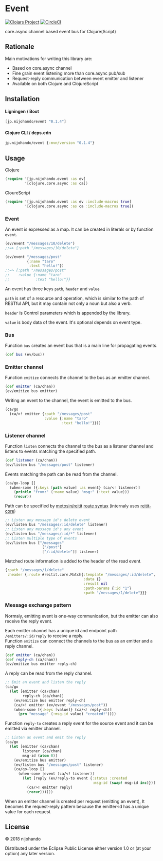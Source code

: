 # Event

[![Clojars Project](https://img.shields.io/clojars/v/jp.nijohando/event.svg)](https://clojars.org/jp.nijohando/event)
[![CircleCI](https://circleci.com/gh/nijohando/event.svg?style=shield)](https://circleci.com/gh/nijohando/event)

core.async channel based event bus for Clojure(Script)

## Rationale

Main motivations for writing this library are:

* Based on core.async channel
* Fine grain event listening more than core.async pub/sub
* Request-reply communication between event emitter and listener
* Available on both Clojure and ClojureScript

## Installation

#### Ligningen / Boot

```clojure
[jp.nijohando/event "0.1.4"]
```

#### Clojure CLI / deps.edn

```clojure
jp.nijohando/event {:mvn/version "0.1.4"}
```

## Usage

Clojure

```clojure
(require '[jp.nijohando.event :as ev]
         '[clojure.core.async :as ca])
```

CloureScript

```clojure
(require '[jp.nijohando.event :as ev :include-macros true]
         '[clojure.core.async :as ca :include-macros true])
```

### Event

An event is expressed as a map. It can be created in literals or by function `event`.

```clojure
(ev/event "/messages/10/delete")
;;=> {:path "/messages/10/delete"}
```

```clojure
(ev/event "/messages/post" 
          {:name "taro" 
           :text "hello!"})
;;=> {:path "/messages/post"
;;    :value {:name "taro"
;;            :text "hello!"}}
```

An event has three keys `path`, `header` and `value`

`path` is set of a resource and operation, which is similar to the path of RESTful API, but it may contain not only a noun but also a verb.

`header` is Control parameters which is appended by the library.

`value` is body data of the event. It's optional depends on event type.

### Bus

Function `bus` creates an event bus that is a main line for propagating events.

```clojure
(def bus (ev/bus))
```

### Emitter channel

Function `emitize` connects the channel to the bus as an emitter channel.

```clojure
(def emitter (ca/chan))
(ev/emitize bus emitter)
```

Writing an event to the channel, the event is emitted to the bus.

```clojure
(ca/go
  (ca/>! emitter {:path "/messages/post"
                  :value {:name "taro"
                          :text "hello!"}}))
```

### Listener channel

Function `listen` connects the channel to the bus as a listener channel and listens to events matching the specified path.

```clojure
(def listener (ca/chan))
(ev/listen bus "/messages/post" listener)
```

Events matching the path can be read from the channel.

```clojure
(ca/go-loop []
  (when-some [{:keys [path value] :as event} (ca/<! listener)]
    (println "from:" (:name value) "msg:" (:text value)))
    (recur))
```

Path can be specified by [metosin/reitit](https://github.com/metosin/reitit) [route syntax](https://metosin.github.io/reitit/basics/route_syntax.html) (internaly uses [reitit-core](https://github.com/metosin/reitit/tree/master/modules/reitit-core))

```clojure
;; Listen any message id's delete event
(ev/listen bus "/messages/:id/delete" listener)
;; Listen any message id's any event
(ev/listen bus "/messages/:id/*" listener)
;; Listen multiple type of events
(ev/listen bus ["/messages" 
                 ["/post"]
                 ["/:id/delete"]] listener)
```

Matched route information is added to the header of the read event.

```clojure
{:path "/messages/1/delete"
 :header {:route #reitit.core.Match{:template "/messages/:id/delete",
                                    :data {}
                                    :result nil
                                    :path-params {:id "1"}
                                    :path "/messages/1/delete"}}}

```

### Message exchange pattern

Normaly, emitting event is one-way communication, but the emitter can also receive the reply event.

Each emitter channel has a unique id and endpoint path `/emitters/:id/reply` to receive a reply.  
Function `emitize` can connect the channels to the bus as an emitter and a reply channel.

```clojure
(def emitter (ca/chan))
(def reply-ch (ca/chan))
(ev/emitize bus emitter reply-ch)
```

A reply can be read from the reply channel.

```clojure
;; Emit an event and listen the reply
(ca/go
  (let [emitter (ca/chan)
        reply-ch (ca/chan)]
    (ev/emitize bus emitter reply-ch)
    (ca/>! emitter (ev/event "/messages/post"))
    (when-some [{:keys [value]} (ca/<! reply-ch)]
      (prn "message" (:msg-id value) "created!"))))
```

Function `reply-to` creates a reply event for the source event and it can be emitted via emitter channel.

```clojure
;; Listen an event and emit the reply
(ca/go
  (let [emitter (ca/chan)
        listener (ca/chan)
        msg-id (atom 0)]
    (ev/emitize bus emitter)
    (ev/listen bus "/messages/post" listener)
    (ca/go-loop []
      (when-some [event (ca/<! listener)]
        (let [reply (ev/reply-to event {:status :created
                                        :msg-id (swap! msg-id inc)})]
          (ca/>! emitter reply)
          (recur))))))
```

When an emitter channel is created per request (emitting an event), It becomes the request-reply pattern because the emitter-id has a unique value for each request.

## License

© 2018 nijohando  

Distributed under the Eclipse Public License either version 1.0 or (at your option) any later version.

